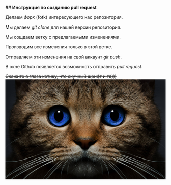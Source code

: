 __## Инструкция по созданию pull request__

Делаем *форк* (fotk) интересующего нас репозитория.

Мы делаем *git clone* для нашей версии репозитория.

Мы сощдаем ветку с предлагаемыми изменениями.

Производим все изменения только в этой ветке.

Отправляем эти изменения на свой аккаунт *git push*.

В окне Github появляется возможность отправить *pull request*.

~~Скажите в глаза котику, что скучный шрифт и  тд)))~~
![котик](кот.jpg)